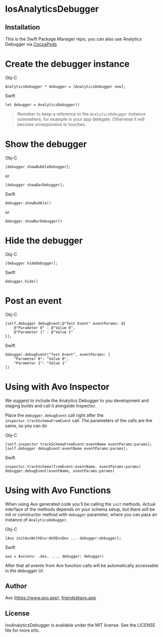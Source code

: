 # IosAnalyticsDebugger

## Installation

This is the Swift Package Manager repo, you can also use Analytics Debugger via [CocoaPods](https://github.com/avohq/ios-analytics-debugger)

# Create the debugger instance

Obj-C

    AnalyticsDebugger * debugger = [AnalyticsDebugger new];

Swift

    let debugger = AnalyticsDebugger()
    
> Remeber to keep a reference to the `AnalyticsDebugger` instance somewhere, for example in your app delegate. Otherwise it will become unresponsive to touches.

# Show the debugger

Obj-C

    [debugger showBubbleDebugger];
    
or

    [debugger showBarDebugger];

Swift
  
    debugger.showBubble()
    
or

    debugger.showBarDebugger()

# Hide the debugger

Obj-C

    [debugger hideDebugger];
    
Swift

    debugger.hide()
    
# Post an event

Obj-C
    
    [self.debugger debugEvent:@"Test Event" eventParams: @{
        @"Parameter 0" : @"Value 0",
        @"Parameter 1" : @"Value 1"
    }];
        
Swift

    debugger.debugEvent("Test Event", eventParams: [
        "Parameter 0": "Value 0", 
        "Parameter 1": "Value 1"
    ])

# Using with Avo Inspector

We suggest to include the Analytics Debugger to you development and staging builds and call it alongside Inspector.

Place the `debugger.debugEvent` call right after the `inspector.trackSchemaFromEvent` call. The parameters of the calls are the same, so you can do

Obj-C

    [self.inspector trackSchemaFromEvent:eventName eventParams:params];
    [self.debugger debugEvent:eventName eventParams:params];

Swift

    inspector.trackSchema(fromEvent:eventName, eventParams:params)
    debugger.debugEvent(eventName, eventParams:params)

# Using with Avo Functions

When using Avo generated code you'll be calling the `init` methods. Actual interface of the methods depends on your schema setup, but there will be init or constructor method with `debugger` parameter, where you can pass an instance of `AnalyticsDebugger`.

Obj-C

    [Avo initAvoWithEnv:AVOEnvDev ... debugger:debugger];

Swift

    avo = Avo(env: .dev, ..., debugger: debugger)

After that all events from Avo function calls will be automatically accessable in the debugger UI.

## Author

Avo (https://www.avo.app), friends@avo.app

## License

IosAnalyticsDebugger is available under the MIT license. See the LICENSE file for more info.
